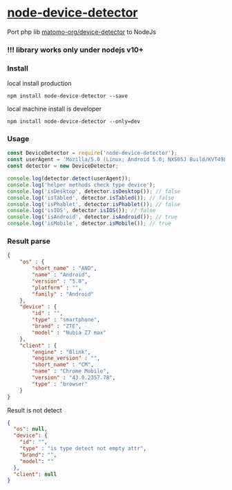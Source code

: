 # [node-device-detector](https://www.npmjs.com/package/node-device-detector)

Port php lib [matomo-org/device-detector](https://github.com/matomo-org/device-detector) to NodeJs

### !!! library works only under nodejs v10+


### Install

local install production

```
npm install node-device-detector --save
```
local machine install is developer
```
npm install node-device-detector --only=dev
```

### Usage

```js
const DeviceDetector = require('node-device-detector');
const userAgent = 'Mozilla/5.0 (Linux; Android 5.0; NX505J Build/KVT49L) AppleWebKit/537.36 (KHTML, like Gecko) Chrome/43.0.2357.78 Mobile Safari/537.36';
const detector = new DeviceDetector;

console.log(detector.detect(userAgent));
console.log('helper methods check type device');
console.log('isDesktop', detector.isDesktop()); // false
console.log('isTabled', detector.isTabled()); // false
console.log('isPhablet', detector.isPhablet()); // false
console.log('isIOS', detector.isIOS()); // false
console.log('isAndroid', detector.isAndroid()); // true
console.log('isMobile', detector.isMobile()); // true

```

### Result parse

```json
{
	"os" : {
		"short_name" : "AND",
		"name" : "Android",
		"version" : "5.0",
		"platform" : "",
		"family" : "Android"
	},
	"device" : {
		"id" : "",
		"type" : "smartphone",
		"brand" : "ZTE",
		"model" : "Nubia Z7 max"
	},
	"client" : {
		"engine" : "Blink",
		"engine_version" : "",
		"short_name" : "CM",
		"name" : "Chrome Mobile",
		"version" : "43.0.2357.78",
		"type" : "browser"
	}
}
```

Result is not detect
```json
{ 
  "os": null,
  "device": {
    "id": "",
    "type" : "is type detect not empty attr",
    "brand": "",
    "model": ""
  },
  "client": null
}
```